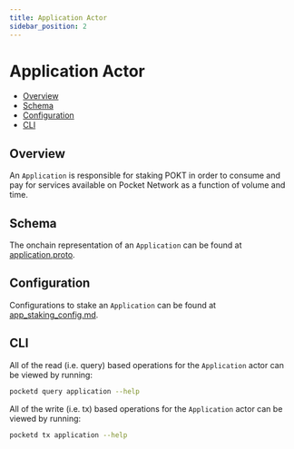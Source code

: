 ```yaml
---
title: Application Actor
sidebar_position: 2
---
```


# Application Actor <!-- omit in toc -->

- [Overview](#overview)
- [Schema](#schema)
- [Configuration](#configuration)
- [CLI](#cli)

## Overview

An `Application` is responsible for staking POKT in order to consume and pay for
services available on Pocket Network as a function of volume and time.

## Schema

The onchain representation of an `Application` can be found at [application.proto](https://github.com/pokt-network/poktroll/blob/main/proto/pocket/application/application.proto).

## Configuration

Configurations to stake an `Application` can be found at [app_staking_config.md](../../1_operate/configs/app_staking_config.md).

## CLI

All of the read (i.e. query) based operations for the `Application` actor can be
viewed by running:

```bash
pocketd query application --help
```

All of the write (i.e. tx) based operations for the `Application` actor can be
viewed by running:

```bash
pocketd tx application --help
```
